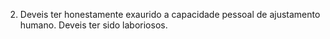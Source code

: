 ﻿2. Deveis ter honestamente exaurido a capacidade pessoal de ajustamento humano. Deveis ter sido laboriosos.